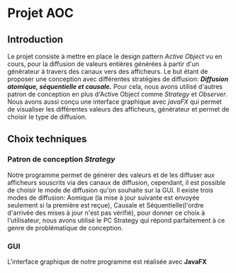 # Projet AOC
## Introduction
Le projet consiste à mettre en place le design pattern *Active Object* vu en cours, pour la diffusion de valeurs entières générées à partir d'un générateur à travers des canaux vers des afficheurs. Le but étant de proposer une conception avec différentes stratégies de diffusion: ***Diffusion atomique, séquentielle et causale.*** Pour cela, nous avons utilisé d'autres patron de conception en plus d'Active Object comme *Strategy* et *Observer*. Nous avons aussi conçu une interface graphique avec *javaFX* qui permet de visualiser les différentes valeurs des afficheurs, générateur et permet de choisir le type de diffusion.

## Choix techniques
### Patron de conception *Strategy*
Notre programme permet de générer des valeurs et de les diffuser aux afficheurs souscrits via des canaux de diffusion, cependant, il est possible de choisir le mode de diffusion qu'on souhaite sur la GUI.
Il existe trois modes de diffusion: Aomique (la mise à jour suivante est envoyée seulement si la première est reçue), Causale et Séquentielle(l'ordre d'arrivée des mises à jour n'est pas vérifié), pour donner ce choix à l'utilisateur, nous avons utilisé le PC Strategy qui répond parfaitement à ce genre de problématique de conception.
### GUI 
L'interface graphique de notre programme est réalisée avec **JavaFX**


